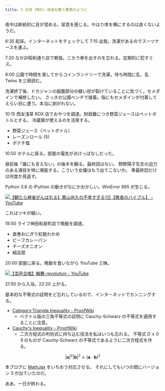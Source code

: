 ```yaml
---
title: 5 日目（晴れ）自由を舞う薔薇のように
---
```


夜中は断続的に目が覚める。尿意を感じる。やはり体を横にするのは良くないようだ。

6:35 起床。インターネットをチェックして 7:15 出発。洗濯があるのでスーツケースを運ぶ。

7:20 なか卯昭和通り店で朝食。ニカラ券を出すのを忘れる。定期的に犯すミス。

8:00 公園で時間を潰してからコインランドリーで洗濯。待ち時間に乱、乱 Twins を三冊読む。

洗濯終了後、ドカジャンの脇腹部分の縫い目が裂けていることに気づく。セメダインで補修したい。
さっきの公園ベンチで接着。指にもセメダインが付着してえらい目に遭う。本当に剥がれない。

10:15 西友浅草 ROX 店でおやつを調達。財政難につき野菜ジュースはペットボトルとする。
冷蔵庫が使えるのを活用する。

* 野菜ジュース（ペットボトル）
* レーズンロール (5)
* ポテチ塩

10:50 ホテルに戻る。部屋の電気が点けっぱなしだった。

昼前後「誰にも言えない」の後半を観る。最終回はない。
野際陽子先生の迫力のある演技を特に堪能する。こういう女優はもう出てこないか。
準最終回だけは何度か見返す。

Python 3.8 の IPython の動きがなにかおかしい。WinError 995 が生じる。

[![【観たら麻雀がんばれる】栗山尚久の不幸すぎる1日【敗者のバイブル】 - YouTube](http://img.youtube.com/vi/G9ZSJhX-4Sk/0.jpg)](https://www.youtube.com/watch?v=G9ZSJhX-4Sk)

これはツキが細い。

19:50 ライフ神田和泉町店で晩飯を調達。

* 直巻おにぎり紅鮭わかめ
* ビーフカレーパン
* チーズオニオン
* 絹豆腐

20:00 部屋に戻る。晩飯を食いながら YouTube 三昧。

[![【混声合唱】輪舞-revolution - YouTube](http://img.youtube.com/vi/KjNG5Jg4MN0/0.jpg)](https://www.youtube.com/watch?v=KjNG5Jg4MN0)

21:50 から入浴。22:20 上がる。

基本的な不等式の証明をど忘れしているので、インターネットでカンニングする。

* [Category:Triangle Inequality - ProofWiki](https://proofwiki.org/wiki/Category:Triangle_Inequality)
  * ベクトル版の三角不等式の証明に Cauchy-Schwarz の不等式を適用することに注意。
* [Cauchy's Inequality - ProofWiki](https://proofwiki.org/wiki/Cauchy%27s_Inequality)
  * 二次方程式の判別式に持ち込む技法を私はいつも忘れる。
    不等式 $D \le 0$ そのものが Cauchy-Schwarz の不等式であるように二次方程式を作る。

$$
\lvert \bm a \rvert^2 \lvert \bm b \rvert^2 \ge (\bm a \cdot \bm b)^2
$$

本ブログに [MathJax](http://docs.mathjax.org/en/latest/index.html) をいちおう対応させる。
それにしてもいつの間にバージョン 3 が出ていたのだ。

ああ、一日が終わる。
